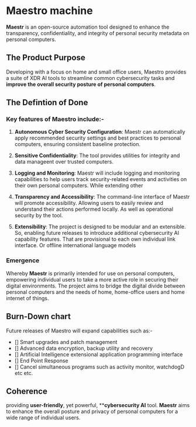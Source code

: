 # Maestro machine 
  **Maestr** is an open-source automation tool designed to enhance the transparency, confidentiality, and integrity of personal security metadata on personal computers. 

## The Product Purpose 
Developing with a focus on home and small office users, Maestro provides a suite of XDR AI tools to streamline common cybersecurity tasks and **improve the overall security posture of personal computers**.

## The Defintion of Done

### Key features of Maestro include:-
  1. **Autonomous Cyber Security Configuration**: Maestr can automatically apply recommended security settings and best practices to personal computers, ensuring consistent baseline protection. 
  
  2. **Sensitive Confidentiality**: The tool provides utilities for integrity and data manageent over trusted computers. 
  
  3. **Logging and Monitoring**: Maestr will include logging and monitoring capabilities to help users track security-related events and activities on their own personal computers. While extending other 
  
  4. **Transparency and Accessibility**: The command-line interface of Maestr will promote accessibility. Allowing users to easily review and understand their actions performed locally. As well as operational security by the tool. 

5. **Extensibility**: The project is designed to be modular and an extensible. So, enabling future releases to introduce additional cybersecurity AI capability features. That are provisional to each own individual link interface.  Or offline international language models 

### Emergence 
Whereby **Maestr** is primarily intended for use on personal computers, empowering individual users to take a more active role in securing their digital environments. The project aims to bridge the digital divide between personal computers and the needs of home, home-office users and home internet of things.

## Burn-Down chart 

Future releases of Maestro will expand capabilities such as:-
- [] Smart upgrades and patch management
- [] Advanced data encryption, backup utility and recovery
- [] Artificial Intelligence extensional application programming interface 
- [] End Point Response
- [] Cancel simultaneous programs such as activity monitor, watchdogD etc etc. 

## Coherence
 providing **user-friendly**, yet powerful, ****cybersecurity AI** tool. **Maestr** aims to enhance the overall posture and privacy of personal computers for a wide range of individual users.
